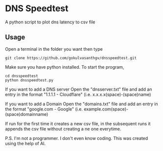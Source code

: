 # DNS Speedtest

A python script to plot dns latency to csv file


## Usage
Open a terminal in the folder you want then type
```
git clone https://github.com/gokulvasanthgv/dnsspeedtest.git
```
Make sure you have python installed.
To start the program, 
```
cd dnsspeedtest
python dnsspeedtest.py
```
If you want to add a DNS server Open the "dnsserver.txt" file and add an entry in the format "1.1.1.1 - Cloudflare" (i.e. x.x.x.x(space)-(space)name)

If you want to add a Domain Open the "domains.txt" file and add an entry in the format "google.com - Google" (i.e. example.com(space)-(space)domainname)

If run for the first time it creates a new csv file, in the subsequent runs it appends the csv file without creating a ne one everytime.

P.S. I'm not a programmer. I don't even know coding. This was created using the help of AI.
